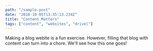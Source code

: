 ```yaml
---
path: "/sample-post"
date: "2018-10-05T13:35:13.234Z"
title: "Content Matters"
tags: ["content", "websites", "drivel"]
---
```


Making a blog webite is a fun exercise.  However, filling that blog with content can turn
into a chore.  We'll see how this one goes!  